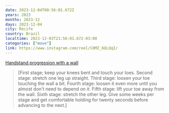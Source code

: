 ```yaml
---
date: 2023-12-04T00:56:01.672Z
years: 2023
months: 2023-12
days: 2023-12-04
city: Recife
country: Brazil
localtime: 2023-12-03T21:56:01.672-03:00
categories: ["move"]
link: https://www.instagram.com/reel/C0MZ_6QLQqI/
---
```

[Handstand progression with a wall](https://www.instagram.com/reel/C0MZ_6QLQqI/)

> [First stage; keep your knees bent and touch your toes. Second stage: stretch one leg up straight. Third stage: loosen your toe touching the wall a bit. Fourth stage: loosen it even more until you almost don't need to depend on it. Fifth stage: lift your toe away from the wall. Sixth stage: stretch the other leg. Give some weeks per stage and get comfortable holding for twenty seconds before advancing to the next.]
